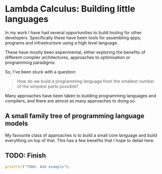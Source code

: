 <!--
published: false
title: Lambda Calculus: Building little languages
category: [Programming, Languages, Lambda Calculus, IR]
excerpt: |
feature_text: |
  **I believe in the separation of Church and State **
feature_image: "/assets/imgs/koz3.JPG"
image: "/assets/imgs/koz3.JPG"
-->

# Lambda Calculus: Building little languages

In my work I have had several opportunities to build tooling for other developers.
Specifically these have been tools for assembling apps, programs and infrastructure using a high level language.

These have mostly been experimental, either exploring the benefits of different compiler architectures, approaches to optimisation or programming paradigms.

So, I've been stuck with a question:

> How do we build a programming language from the smallest number of the simplest parts possible?

Many approaches have been taken to building programming languages and compilers, and there are almost as many approaches to doing so.

## A small family tree of programming language models

My favourite class of approaches is to build a small core language and build everything on top of that. This has a few benefits that I hope to detail here.

## TODO: Finish

```rust
println!("TODO: Add example");
```

